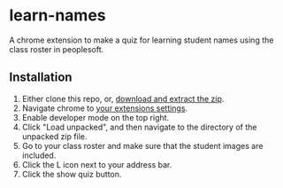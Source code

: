# learn-names

A chrome extension to make a quiz for learning student names using the class roster in peoplesoft.

## Installation

1. Either clone this repo, or, [download and extract the zip](https://github.com/benjohnsonnlp/learn-names/archive/master.zip).
2. Navigate chrome to [your extensions settings](chrome://extensions).
3. Enable developer mode on the top right.
4. Click "Load unpacked", and then navigate to the directory of the unpacked zip file.
5. Go to your class roster and make sure that the student images are included.
6. Click the L icon next to your address bar.
7. Click the show quiz button.